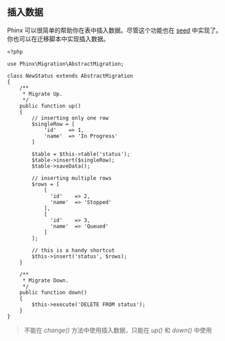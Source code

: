 ## 插入数据

Phinx 可以很简单的帮助你在表中插入数据。尽管这个功能也在 [seed](/database-seeding.md) 中实现了。你也可以在迁移脚本中实现插入数据。

```
<?php

use Phinx\Migration\AbstractMigration;

class NewStatus extends AbstractMigration
{
    /**
     * Migrate Up.
     */
    public function up()
    {
        // inserting only one row
        $singleRow = [
            'id'    => 1,
            'name'  => 'In Progress'
        ]

        $table = $this->table('status');
        $table->insert($singleRow);
        $table->saveData();

        // inserting multiple rows
        $rows = [
            [
              'id'    => 2,
              'name'  => 'Stopped'
            ],
            [
              'id'    => 3,
              'name'  => 'Queued'
            ]
        ];

        // this is a handy shortcut
        $this->insert('status', $rows);
    }

    /**
     * Migrate Down.
     */
    public function down()
    {
        $this->execute('DELETE FROM status');
    }
}
```

> 不能在 _change\(\)_ 方法中使用插入数据，只能在 _up\(\)_ 和 _down\(\)_ 中使用



